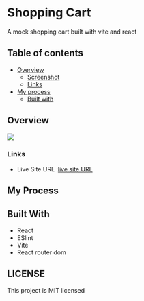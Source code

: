# Shopping Cart
A mock shopping cart built with vite and react

## Table of contents

- [Overview](#overview)
  - [Screenshot](#screenshot)
  - [Links](#links)
- [My process](#my-process)
  - [Built with](#built-with)

## Overview

![](./Capture.JPG)

### Links

- Live Site URL :[live site URL](https://mayorr-star.github.io/Weather_App/)

## My Process

## Built With
- React
- ESlint
- Vite
- React router dom

## LICENSE
This project is MIT licensed